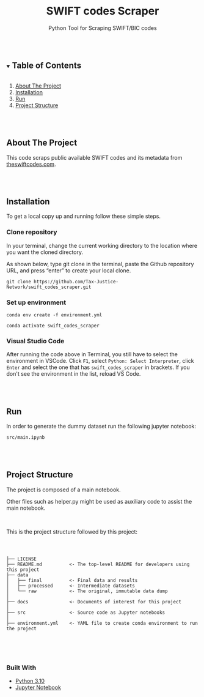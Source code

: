 <br />
<p align="center">
  <h1 align="center">SWIFT codes Scraper</h1>
</p>
<p align="center">
  Python Tool for Scraping SWIFT/BIC codes
  <br />
  <br />
  <br />
</p>




<!-- TABLE OF CONTENTS -->
<details open="open">
  <summary><h2 style="display: inline-block">Table of Contents</h2></summary>
  <ol>
    <li>
      <a href="#about-the-project">About The Project</a>
    </li>
    <li>
      <a href="#installation">Installation</a>
    <li>
      <a href="#run">Run</a>
    </li>
    <li><a href="#project-structure">Project Structure</a></li>
    
  </ol>
</details>
<br />
<br />


<!-- ABOUT THE PROJECT -->
## About The Project

This code scraps public available SWIFT codes and its metadata from [theswiftcodes.com](https://www.theswiftcodes.com/).

<br />
<br />

## Installation

To get a local copy up and running follow these simple steps.

### Clone repository

In your terminal, change the current working directory to the location where you want the cloned directory.

As shown below, type git clone in the terminal, paste the Github repository URL, and press “enter” to create your local clone. 

```
git clone https://github.com/Tax-Justice-Network/swift_codes_scraper.git
```

### Set up environment

```
conda env create -f environment.yml

conda activate swift_codes_scraper
```

### Visual Studio Code

After running the code above in Terminal, you still have to select the environment in VSCode. Click `F1`, select `Python: Select Interpreter`, click `Enter` and select the one that has `swift_codes_scraper` in brackets. If you don't see the environment in the list, reload VS Code.

<br />
<br />

## Run

In order to generate the dummy dataset run the following jupyter notebook:
   ```sh
   src/main.ipynb
   ```

<br />
<br />

## Project Structure

The project is composed of a main notebook.

Other files such as helper.py might be used as auxiliary code to assist the main notebook.

<br />

This is the project structure followed by this project:
<pre><code>

  
├── LICENSE 
├── README.md          <- The top-level README for developers using this project
├── data
│   ├── final          <- Final data and results
│   ├── processed      <- Intermediate datasets
│   └── raw            <- The original, immutable data dump
│
├── docs               <- Documents of interest for this project
│
├── src                <- Source code as Jupyter notebooks
│
├── environment.yml    <- YAML file to create conda environment to run the project
   
</code></pre>

<br />
<br />

### Built With

* [Python 3.10](https://www.python.org/)
* [Jupyter Notebook](https://jupyter.org/ )

